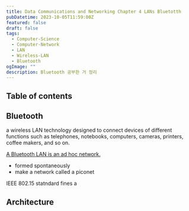 ```yaml
---
title: Data Communications and Networking Chapter 4 LANs Bluetotth
pubDatetime: 2023-10-05T11:59:00Z
featured: false
draft: false
tags:
  - Computer-Science
  - Computer-Network
  - LAN
  - Wireless-LAN
  - Bluetooth
ogImage: ""
description: Bluetooth 공부한 거 정리
---
```


## Table of contents

## Bluetooth

a wireless LAN technology designed to connect devices of different functions such as telephones, notebooks, computers, cameras, printers, coffee makers, and so on.

<u>A Bluetooth LAN is an ad hoc network.</u>

- formed spontaneously
- make a network called a piconet

IEEE 802.15 statndard fines a

## Architecture
